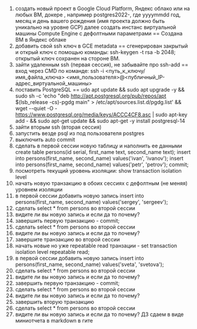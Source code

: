 1) создать новый проект в Google Cloud Platform, Яндекс облако или на любых ВМ, докере , например postgres2022-, где yyyymmdd год, месяц и день вашего рождения (имя проекта должно быть уникально на уровне GCP)
далее создать инстанс виртуальной машины Compute Engine с дефолтными параметрами
== Создана ВМ в Яндекс облаке
2) добавить свой ssh ключ в GCE metadata
== сгенерирован закрытый и открый ключ с помощью команды: ssh-keygen -t rsa -b 2048; открытый ключ сохранен на стороне ВМ.
3) зайти удаленным ssh (первая сессия), не забывайте про ssh-add
== вход через CMD по команде: ssh -i <путь_к_ключу/имя_файла_ключа> <имя_пользователя>@<публичный_IP-адрес_виртуальной_машины> 
4) поставить PostgreSQL
== udo apt update && sudo apt upgrade -y && sudo sh -c 'echo "deb http://apt.postgresql.org/pub/repos/apt $(lsb_release -cs)-pgdg main" > /etc/apt/sources.list.d/pgdg.list' && wget --quiet -O - https://www.postgresql.org/media/keys/ACCC4CF8.asc | sudo apt-key add - && sudo apt-get update && sudo apt-get -y install postgresql-14
5) зайти вторым ssh (вторая сессия)
6) запустить везде psql из под пользователя postgres
7) выключить auto commit
8) сделать в первой сессии новую таблицу и наполнить ее данными
create table persons(id serial, first_name text, second_name text);
insert into persons(first_name, second_name) values('ivan', 'ivanov');
insert into persons(first_name, second_name) values('petr', 'petrov');
commit;
9) посмотреть текущий уровень изоляции: show transaction isolation level
10) начать новую транзакцию в обоих сессиях с дефолтным (не меняя) уровнем изоляции
11) в первой сессии добавить новую запись
insert into persons(first_name, second_name) values('sergey', 'sergeev');
12) сделать select * from persons во второй сессии
13) видите ли вы новую запись и если да то почему?
14) завершить первую транзакцию - commit;
15) сделать select * from persons во второй сессии
16) видите ли вы новую запись и если да то почему?
17) завершите транзакцию во второй сессии
18) начать новые но уже repeatable read транзации - set transaction isolation level repeatable read;
19) в первой сессии добавить новую запись
insert into persons(first_name, second_name) values('sveta', 'svetova');
20) сделать select * from persons во второй сессии
21) видите ли вы новую запись и если да то почему?
22) завершить первую транзакцию - commit;
23) сделать select * from persons во второй сессии
24) видите ли вы новую запись и если да то почему?
25) завершить вторую транзакцию
26) сделать select * from persons во второй сессии
27) видите ли вы новую запись и если да то почему?
ДЗ сдаем в виде миниотчета в markdown в гите
